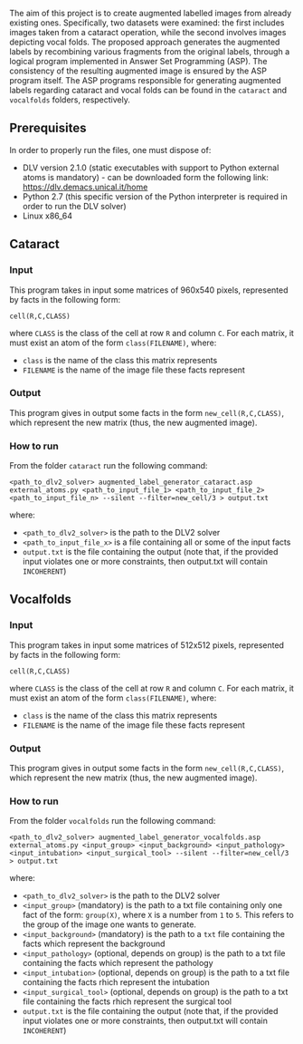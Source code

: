 The aim of this project is to create augmented labelled images from already existing ones. Specifically, two datasets were examined: the first includes images taken from a cataract operation, while the second involves images depicting vocal folds. The proposed approach generates the augmented labels by recombining various fragments from the original labels, through a logical program implemented in Answer Set Programming (ASP). The consistency of the resulting augmented image is ensured by the ASP program itself. The ASP programs responsible for generating augmented labels regarding cataract and vocal folds can be found in the ```cataract``` and ```vocalfolds``` folders, respectively.


## Prerequisites ##
In order to properly run the files, one must dispose of:
 - DLV version 2.1.0 (static executables with support to Python external atoms is mandatory) - can be downloaded form the following link: https://dlv.demacs.unical.it/home
 - Python 2.7 (this specific version of the Python interpreter is required in order to run the DLV solver)
 - Linux x86_64


## Cataract ##

### Input ###

This program takes in input some matrices of 960x540 pixels, represented by facts in the following form: 
```
cell(R,C,CLASS)
```
where ```CLASS``` is the class of the cell at row ```R``` and column ```C```.
For each matrix, it must exist an atom of the form ```class(FILENAME)```, where:
  - ```class``` is the name of the class this matrix represents
  - ```FILENAME``` is the name of the image file these facts represent

### Output ###
This program gives in output some facts in the form ```new_cell(R,C,CLASS)```, which represent the new matrix (thus, the new augmented image).

### How to run ###
From the folder ```cataract``` run the following command:
```
<path_to_dlv2_solver> augmented_label_generator_cataract.asp external_atoms.py <path_to_input_file_1> <path_to_input_file_2> <path_to_input_file_n> --silent --filter=new_cell/3 > output.txt
```
where:
  - ```<path_to_dlv2_solver>``` is the path to the DLV2 solver
  - ```<path_to_input_file_x>``` is a file containing all or some of the input facts
  - ```output.txt``` is the file containing the output (note that, if the provided input violates one or more constraints, then output.txt will contain ```INCOHERENT```)



## Vocalfolds ##

### Input ###

This program takes in input some matrices of 512x512 pixels, represented by facts in the following form: 
```
cell(R,C,CLASS)
```
where ```CLASS``` is the class of the cell at row ```R``` and column ```C```.
For each matrix, it must exist an atom of the form ```class(FILENAME)```, where:
  - ```class``` is the name of the class this matrix represents
  - ```FILENAME``` is the name of the image file these facts represent

### Output ###
This program gives in output some facts in the form ```new_cell(R,C,CLASS)```, which represent the new matrix (thus, the new augmented image).

### How to run ###
From the folder ```vocalfolds``` run the following command:
```
<path_to_dlv2_solver> augmented_label_generator_vocalfolds.asp external_atoms.py <input_group> <input_background> <input_pathology> <input_intubation> <input_surgical_tool> --silent --filter=new_cell/3 > output.txt
```
where:
  - ```<path_to_dlv2_solver>``` is the path to the DLV2 solver
  - ```<input_group>``` (mandatory) is the path to a txt file containing only one fact of the form: ```group(X)```, where ```X``` is a number from ```1``` to ```5```. This refers to the group of the image one wants to generate.
  - ```<input_background>``` (mandatory) is the path to a ```txt``` file containing the facts which represent the background
  - ```<input_pathology>``` (optional, depends on group) is the path to a txt file containing the facts which represent the pathology
  - ```<input_intubation>``` (optional, depends on group) is the path to a txt file containing the facts rhich represent the intubation
  - ```<input_surgical_tool>``` (optional, depends on group) is the path to a txt file containing the facts rhich represent the surgical tool
  - ```output.txt``` is the file containing the output (note that, if the provided input violates one or more constraints, then output.txt will contain ```INCOHERENT```)
